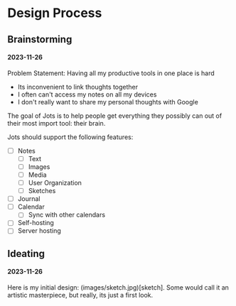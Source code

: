 # Design Process

## Brainstorming

#### 2023-11-26
Problem Statement: Having all my productive tools in one place is hard
- Its inconvenient to link thoughts together
- I often can't access my notes on all my devices
- I don't really want to share my personal thoughts with Google

The goal of Jots is to help people get everything they possibly can out of their most import tool: their brain.

Jots should support the following features:

- [ ] Notes
  - [ ] Text
  - [ ] Images
  - [ ] Media
  - [ ] User Organization
  - [ ] Sketches
- [ ] Journal
- [ ] Calendar
  - [ ] Sync with other calendars
- [ ] Self-hosting
- [ ] Server hosting

## Ideating

#### 2023-11-26
Here is my initial design: (images/sketch.jpg)[sketch]. Some would call it an artistic masterpiece, but really, its just a first look.